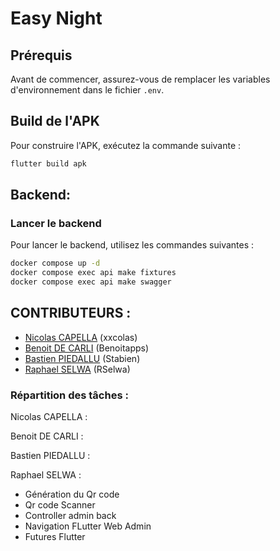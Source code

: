 # Easy Night

## Prérequis

Avant de commencer, assurez-vous de remplacer les variables d'environnement dans le fichier `.env`.

## Build de l'APK

Pour construire l'APK, exécutez la commande suivante :

```bash
flutter build apk
```

## Backend:

### Lancer le backend

Pour lancer le backend, utilisez les commandes suivantes :

```bash
docker compose up -d
docker compose exec api make fixtures
docker compose exec api make swagger
```

## CONTRIBUTEURS :

- [Nicolas CAPELLA](https://github.com/xxcolas) (xxcolas)
- [Benoit DE CARLI](https://github.com/Benoitapps) (Benoitapps)
- [Bastien PIEDALLU](https://github.com/Stabien) (Stabien)
- [Raphael SELWA](https://github.com/RSelwa) (RSelwa)

### Répartition des tâches :

Nicolas CAPELLA :

Benoit DE CARLI :

Bastien PIEDALLU :

Raphael SELWA :

- Génération du Qr code
- Qr code Scanner
- Controller admin back
- Navigation FLutter Web Admin
- Futures Flutter
